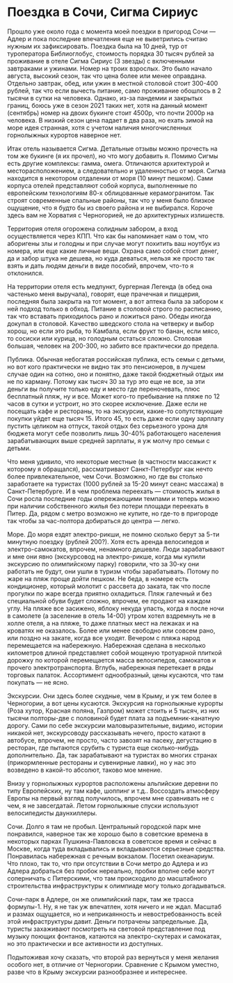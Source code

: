 # Поездка в Сочи, Сигма Сириус
Прошло уже около года с момента моей поездки в пригород Сочи — Адлер и пока последние впечатления еще не выветрились считаю нужным их зафиксировать. Поездка была на 10 дней, тур от туроператора Библиоглобус, стоимость порядка 30 тысяч рублей за проживание в отеле Сигма Сириус (3 звезды) с включенными завтраками и ужинами. Номер на троих взрослых. Это было начало августа, высокий сезон, так что цена более или менее оправдана. Отдельно завтрак, обед, или ужин в местной столовой стоит 300-400 рублей, так что если вычесть питание, само проживание обошлось в 2 тысячи в сутки на человека. Однако, из-за пандемии и закрытых границ, боюсь уже в сезон 2021 таких нет, хотя на данный момент (сентябрь) номер на двоих букинге стоит 4500р, что почти 2000р на человека. В низкий сезон цена падает в два раза, но ехать зимой на море идея странная, хотя с учетом наличия многочисленных горнолыжных курортов наверное нет.

Итак отель называется Сигма. Детальные отзывы можно прочесть на том же букинге (я их прочел), но что могу добавить я. Помимо Сигмы есть другие комплексы: гамма, омега. Отличаются архитектурой и месторасположением, а следовательно и удаленностью от моря. Сигма находится в некотором отдалении от моря (10 минут пешком). Сами корпуса отелей представляют собой корпуса, выполненные по европейским технологиям 80-х облицованные керамогранитом. Так строят современные спальные районы, так что у меня было близкое ощущение, что я будто бы из своего района и не выбирался. Короче здесь вам не Хорватия с Черногорией, не до архитектурных излишеств.

Территория отеля огорожена солидным забором, а вход осуществляется через КПП. Что как бы напоминает нам о том, что аборигены злы и голодны и при случае могут похитить ваш ноутбук из номера, или еще какие личные вещи. Охрана само собой стоит денег, да и забор штука не дешева, но куда деваться, нельзя же просто так взять и дать людям деньги в виде пособий, впрочем, что-то я отклонился.

На территории отеля есть медпункт, бургерная Легенда (в обед она частенько меня выручала), говорят, еще прачечная и пиццерия, последняя была закрыта на тот момент, а вот аптека была за забором к ней подход только в обход. Питание в столовой строго по расписанию, так что вставать приходилось рано и ложиться рано. Обеды иногда докупал в столовой. Качество шведского стола на четверку и выбор хорош, но если это рыба, то Камбала, если фрукт то банан, если мясо, то сосиски или курица, но голодным остаться сложно. Столовая большая, человек на 200-300, но забито все практически до предела.

Публика. Обычная небогатая российская публика, есть семьи с детьми, но вот кого практически не видно так это пенсионеров, в лучшем случае один на сотню, оно и понятно, даже такой бюджетный отдых им не по карману. Потому как тысяч 30 за тур это еще не все, за эти деньги вы получите только еду и место где переночевать, плюс бесплатный пляж, ну и все. Может кого-то пребывание на пляже по 12 часов в сутки и устроит, но это скорее исключение. Даже если не посещать кафе и рестораны, то на экскурсии, какие-то сопутствующие покупки уйдет еще тысяч 15. Итого 45, то есть даже если одну зарплату пустить целиком на отпуск, такой отдых без серьезного урона для бюджета могут себе позволить лишь 30-40% работающего населения зарабатывающих выше средней зарплаты, я уж молчу про семьи с детьми.

Что меня удивило, что некоторые местные (в частности массажист к которому я обращался), рассматривают Санкт-Петербург как нечто более привлекательное, чем Сочи. Возможно, но где вы столько заработаете на туристах (1000 рублей за 15-20 минут сеанс массажа) в Санкт-Петербурге. И в чем проблема переехать — стоимость жилья в Сочи росла последние годы опережающими темпами и теперь можно при наличии собственного жилья без потери площади переехать в Питер. Да, рядом с метро возможно не купите, но где-то в пригороде так чтобы за час-полтора добираться до центра — легко.

Море. До моря ездят электро-рикши, не помню сколько берут за 5-ти минутную поездку (рублей 200?). Хотя есть аренда велосипедов и электро-самокатов, впрочем, ненамного дешевле. Люди зарабатывают и мне они явно (экскурсовод на электро-рикше, когда мы купили экскурсию по олимпийскому парку) говорили, что за 30-ку они работать не будут, они ушли в туризм чтобы зарабатывать. Потому по жаре на пляж проще дойти пешком. Не беда, в номере есть кондиционер, который молотит с рассвета до заката, так что после прогулки по жаре всегда приятно охладиться. Пляж галечный и без специальной обуви будет сложно, впрочем, ее продают на каждом углу. На пляже все засижено, яблоку некуда упасть, когда я после ночи в самолете (а заселение в отель 14-00) утром хотел вздремнуть не в холле отеля, а на пляже, то даже платных мест на лежаках и на кроватях не оказалось. Более или менее свободно или совсем рано, или поздно на закате, когда все уходят. Вечером с пляжа народ перемещается на набережную. Набережная сделана в несколько километров длиной представляет собой мощеную тротуарной плиткой дорожку по которой перемещается масса велосипедов, самокатов и прочего электротранспорта. Вглубь, набережная перетекает в ряды торговых палаток. Ассортимент однообразный, цены кусаются, что там покупать — не ясно.

Экскурсии. Они здесь более скудные, чем в Крыму, и уж тем более в Черногории, а вот цены кусаются. Экскурсия на горнолыжные курорты (Роза хутор, Красная поляна, Газпром) может стоить и 5 тысяч, из них тысячи полторы-две с половиной будет плата за подъемник-канатную дорогу. Сами по себе экскурсии маловыразительные, видимо, истории никакой нет, экскурсоводу рассказывать нечего, просто катают в автобусе, впрочем, не просто, часто завозят на пасеку, дегустацию в ресторан, где пытаются срубить с туриста еще сколько-нибудь дополнительно. Да, так зарабатывают на туристах во многих странах (прикормленные рестораны и сувенирные лавки), но у нас это возведено в какой-то абсолют, таково мое мнение.

Внизу у горнолыжных курортов расположены альпийские деревни по типу Европейских, ну там кафе, шоппинг и т.д.. Воссоздать атмосферу Европы на первый взгляд получилось, впрочем мне сравнивать не с чем, я не завсегдатай. Летом горнолыжные спуски используют велосипедисты даунхиллеры.

Сочи. Долго я там не пробыл. Центральный городской парк мне понравился, наверное так же хорошо было в советские времена в некоторых парках Пушкина-Павловска в советское время и сейчас в Москве, когда туда вкладывались и вкладываются серьезные средства. Понравилась набережная с речным вокзалом. Посетил океанариум. Что плохо, так то, что при отсутствии в Сочи метро до Адлера и из Адлера добраться без пробок нереально, пробки вполне себе могут соперничать с Питерскими, что там происходило до масштабного строительства инфраструктуры к олимпиаде могу только догадываться.

Сочи-парк в Адлере, он же олимпийский парк, там же трасса формулы-1. Ну, я не так уж впечатлен, хотя ничего и не ждал. Масштаб и размах ощущается, но и неприкаянность и невостребованность всей этой инфраструктуры давит. Деньги потрачены запредельные. Да, туристы захаживают посмотреть на световой представление под музыку поющих фонтанов, катаются на электро-скутерах и самокатах, но это практически и все активности из доступных.

Подытоживая хочу сказать, что второй раз вернуться у меня желания особого нет, в отличие от Черногории. Сравнение с Крымом уместно, разве что в Крыму экскурсии разнообразнее и интереснее.